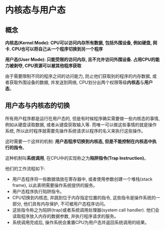 # 内核态与用户态

## 概念

**内核态(Kernel Mode): CPU可以访问内存所有数据, 包括外围设备, 例如硬盘, 网卡. CPU也可以将自己从一个程序切换到另一个程序**

**用户态(User Mode): 只能受限的访问内存, 且不允许访问外围设备. 占用CPU的能力被剥夺, CPU资源可以被其他程序获取**

由于需要限制不同的程序之间的访问能力, 防止他们获取别的程序的内存数据, 或者获取外围设备的数据, 并发送到网络, CPU划分出两个权限等级**内核态**与**用户态**。

## 用户态与内核态的切换

所有用户程序都是运行在用户态的, 但是有时候程序确实需要做一些内核态的事情, 例如从硬盘读取数据, 或者从键盘获取输入等. 而唯一可以做这些事情的就是操作系统, 所以此时程序就需要先操作系统请求以程序的名义来执行这些操作。

这时需要一个这样的机制: **用户态程序切换到内核态, 但是不能控制在内核态中执行的指令**。

这种机制叫**系统调用**, 在CPU中的实现称之为**陷阱指令(Trap Instruction)**。

他们的工作流程如下:

 - 用户态程序将一些数据值放在寄存器中, 或者使用参数创建一个堆栈(stack frame), 以此表明需要操作系统提供的服务。
 - 用户态程序执行陷阱指令。
 - CPU切换到内核态, 并跳到位于内存指定位置的指令, 这些指令是操作系统的一部分, 他们具有内存保护, 不可被用户态程序访问。
 - 这些指令称之为陷阱(trap)或者系统调用处理器(system call handler). 他们会读取程序放入内存的数据参数, 并执行程序请求的服务。
 - 系统调用完成后, 操作系统会重置CPU为用户态并返回系统调用的结果。
